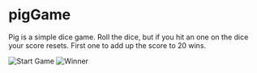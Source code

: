 # pigGame
Pig is a simple dice game. Roll the dice, but if you hit an one on the dice your score resets. First one to add up the score to 20 wins.

![Start Game](https://i.imgur.com/Mbdee4e.jpg)
![Winner](https://i.imgur.com/YFkJnHg.jpg)
